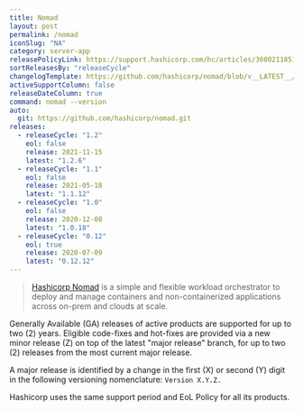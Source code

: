 ```yaml
---
title: Nomad
layout: post
permalink: /nomad
iconSlug: "NA"
category: server-app
releasePolicyLink: https://support.hashicorp.com/hc/articles/360021185113
sortReleasesBy: "releaseCycle"
changelogTemplate: https://github.com/hashicorp/nomad/blob/v__LATEST__/CHANGELOG.md
activeSupportColumn: false
releaseDateColumn: true
command: nomad --version
auto:
  git: https://github.com/hashicorp/nomad.git
releases:
  - releaseCycle: "1.2"
    eol: false
    release: 2021-11-15
    latest: "1.2.6"
  - releaseCycle: "1.1"
    eol: false
    release: 2021-05-18
    latest: "1.1.12"
  - releaseCycle: "1.0"
    eol: false
    release: 2020-12-08
    latest: "1.0.18"
  - releaseCycle: "0.12"
    eol: true
    release: 2020-07-09
    latest: "0.12.12"
---
```


> [Hashicorp Nomad](https://www.nomadproject.io/) is a simple and flexible workload orchestrator to deploy and manage containers and non-containerized applications across on-prem and clouds at scale.

Generally Available (GA) releases of active products are supported for up to two (2) years. Eligible code-fixes and hot-fixes are provided via a new minor release (Z) on top of the latest "major release" branch, for up to two (2) releases from the most current major release. 

A major release is identified by a change in the first (X) or second (Y) digit in the following versioning nomenclature: `Version X.Y.Z.`

Hashicorp uses the same support period and EoL Policy for all its products.

